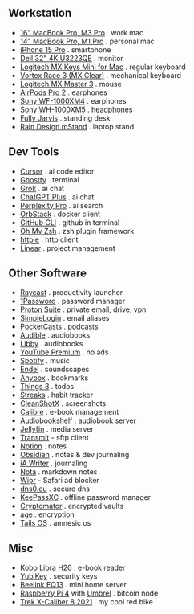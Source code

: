 ## Workstation

- [16" MacBook Pro, M3 Pro](https://support.apple.com/en-us/117737) . work mac
- [14" MacBook Pro, M1 Pro](https://support.apple.com/kb/SP854) . personal mac
- [iPhone 15 Pro](https://www.apple.com/shop/buy-iphone/iphone-15-pro) . smartphone
- [Dell 32" 4K U3223QE](https://www.dell.com/en-us/shop/dell-ultrasharp-32-4k-usb-c-hub-monitor-u3223qe/apd/210-bdph/monitors-monitor-accessories) . monitor
- [Logitech MX Keys Mini for Mac](https://www.logitech.com/en-eu/products/keyboards/mx-keys-mini-for-mac.html) . regular keyboard
- [Vortex Race 3 (MX Clear)](https://vortexgear.store/products/race-3-micro-usb) . mechanical keyboard
- [Logitech MX Master 3](https://www.logitech.com/en-eu/products/mice/mx-master-3.html) . mouse
- [AirPods Pro 2](https://www.apple.com/airpods-pro/) . earphones
- [Sony WF-1000XM4](https://www.sony.com/lr/headphones/products/wf-1000xm4) . earphones
- [Sony WH-1000XM5](https://electronics.sony.com/audio/headphones/headband/p/wh1000xm5-b) . headphones
- [Fully Jarvis](https://ukstore.hermanmiller.com/collections/jarvis-standing-desk/) . standing desk
- [Rain Design mStand](https://www.raindesigninc.com/mstand.html) . laptop stand

## Dev Tools

- [Cursor](https://www.cursor.com/) . ai code editor
- [Ghostty](https://ghostty.org/) . terminal
- [Grok](https://grok.com/) . ai chat
- [ChatGPT Plus](https://chat.openai.com/) . ai chat
- [Perplexity Pro](https://www.perplexity.ai/) . ai search
- [OrbStack](https://orbstack.dev/) . docker client
- [GitHub CLI](https://cli.github.com/) . github in terminal
- [Oh My Zsh](https://ohmyz.sh/) . zsh plugin framework
- [httpie](https://httpie.io/) . http client
- [Linear](https://linear.app/) . project management

## Other Software

- [Raycast](https://www.raycast.com/) . productivity launcher
- [1Password](https://1password.com/) . password manager
- [Proton Suite](https://proton.me) . private email, drive, vpn
- [SimpleLogin](https://simplelogin.io/) . email aliases
- [PocketCasts](https://pocketcasts.com/) . podcasts
- [Audible](https://www.audible.com/) . audiobooks
- [Libby](https://www.overdrive.com/apps/libby) . audiobooks
- [YouTube Premium](https://www.youtube.com/premium) . no ads
- [Spotify](https://open.spotify.com/) . music
- [Endel](https://endel.io/) . soundscapes
- [Anybox](https://anybox.app/) . bookmarks
- [Things 3](https://culturedcode.com/things/) . todos
- [Streaks](https://streaksapp.com/) . habit tracker
- [CleanShotX](https://cleanshot.com/) . screenshots
- [Calibre](https://calibre-ebook.com/) . e-book management
- [Audiobookshelf](https://www.audiobookshelf.org/) . audiobook server
- [Jellyfin](https://jellyfin.org/) . media server
- [Transmit](https://www.panic.com/transmit/) - sftp client
- [Notion](https://notion.so/) . notes
- [Obsidian](https://obsidian.md/) . notes & dev journaling
- [iA Writer](https://ia.net/writer) . journaling
- [Nota](https://nota.md/) . markdown notes
- [Wipr](https://apps.apple.com/us/app/wipr/id1030595027) - Safari ad blocker
- [dns0.eu](https://dns0.eu/) . secure dns
- [KeePassXC](https://keepassxc.org/) . offline password manager
- [Cryptomator](https://cryptomator.org/) . encrypted vaults
- [age](https://github.com/FiloSottile/age) . encryption
- [Tails OS](https://tails.net/) . amnesic os

## Misc

- [Kobo Libra H20](https://gl.kobobooks.com/products/kobo-libra-h2o) . e-book reader
- [YubiKey](https://www.yubico.com/products/) . security keys
- [Beelink EQ13](https://www.bee-link.com/products/beelink-eq13-n100-1) . mini home server
- [Raspberry Pi 4](https://www.raspberrypi.com/products/raspberry-pi-4-model-b/) with [Umbrel](https://umbrel.com/) . bitcoin node
- [Trek X-Caliber 8 2021](https://www.trekbikes.com/us/en_US/bikes/mountain-bikes/cross-country-mountain-bikes/x-caliber/x-caliber-8/p/33193/) . my cool red bike
